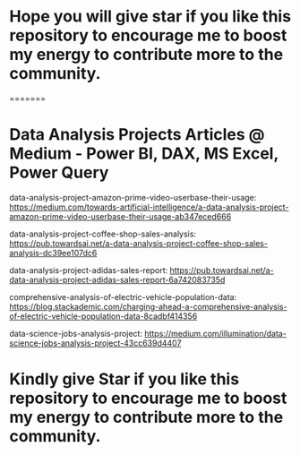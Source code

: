 # Hope you will give star if you like this repository to encourage me to boost my energy to contribute more to the community. 
=======

# Data Analysis Projects Articles @ Medium - Power BI, DAX, MS Excel, Power Query  

data-analysis-project-amazon-prime-video-userbase-their-usage: https://medium.com/towards-artificial-intelligence/a-data-analysis-project-amazon-prime-video-userbase-their-usage-ab347eced666

data-analysis-project-coffee-shop-sales-analysis: https://pub.towardsai.net/a-data-analysis-project-coffee-shop-sales-analysis-dc39ee107dc6

data-analysis-project-adidas-sales-report: https://pub.towardsai.net/a-data-analysis-project-adidas-sales-report-6a742083735d

comprehensive-analysis-of-electric-vehicle-population-data: https://blog.stackademic.com/charging-ahead-a-comprehensive-analysis-of-electric-vehicle-population-data-8cadbf414356

data-science-jobs-analysis-project: https://medium.com/illumination/data-science-jobs-analysis-project-43cc639d4407

# Kindly give Star if you like this repository to encourage me to boost my energy to contribute more to the community. 

